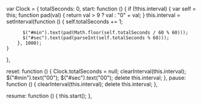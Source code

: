 var Clock = {
  totalSeconds: 0,
  start: function () {
  	if (!this.interval) {
        var self = this;
        function pad(val) { return val > 9 ? val : "0" + val; }
        this.interval = setInterval(function () {
          self.totalSeconds += 1;


          $("#min").text(pad(Math.floor(self.totalSeconds / 60 % 60)));
          $("#sec").text(pad(parseInt(self.totalSeconds % 60)));
        }, 1000);
  	}
  },
  
  reset: function () {
  	Clock.totalSeconds = null; 
    clearInterval(this.interval);
    $("#min").text("00");
    $("#sec").text("00");
    delete this.interval;
  },
  pause: function () {
    clearInterval(this.interval);
    delete this.interval;
  },

  resume: function () {
    this.start();
  },
